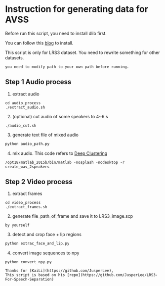 # Instruction for generating data for AVSS 

Before run this script, you need to install dlib first. 

You can follow this  [blog](https://zhuanlan.zhihu.com/p/381278186) to install. 

This script is only for LRS3 dataset. You need to rewrite something for other datasets. 

    you need to modify path to your own path before running.

## Step 1 Audio process 
1. extract audio 
```shell 
cd audio_process 
./extract_audio.sh
```

2. (optional) cut audio of some speakers to 4~6 s 
```shell
./audio_cut.sh 
```

3. generate text file of mixed audio 
```python
python audio_path.py
```
4. mix audio. This code refers to [Deep Clustering](https://www.merl.com/demos/deep-clustering)
```
/opt18/matlab_2015b/bin/matlab -nosplash -nodesktop -r create_wav_2speakers
```

## Step 2  Video process 

1. extract frames 
```shell
cd video_process 
./extract_frames.sh
```
2. generate file_path_of_frame and save it to LRS3_image.scp 
```
by yourself
```
3. detect and crop face + lip regions 
```python 
python extrac_face_and_lip.py
```
4. convert image sequences to npy 
```
python convert_npy.py 
```

    Thanks for [KaiLi](https://github.com/JusperLee),
    This script is based on his [repo](https://github.com/JusperLee/LRS3-For-Speech-Separation)

